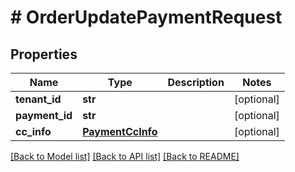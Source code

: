 # # OrderUpdatePaymentRequest


## Properties 


Name | Type | Description | Notes
------------ | ------------- | ------------- | -------------
**tenant_id**| **str** |   | [optional]
**payment_id**| **str** |   | [optional]
**cc_info**| [**PaymentCcInfo**](PaymentCcInfo.md) |   | [optional]


[[Back to Model list]](../../README.md#models) [[Back to API list]](../../README.md#endpoints) [[Back to README]](../../README.md)

